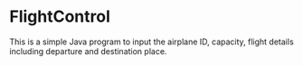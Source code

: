 # FlightControl
This is a simple Java program to input the airplane ID, capacity, flight details including departure and destination place. 

